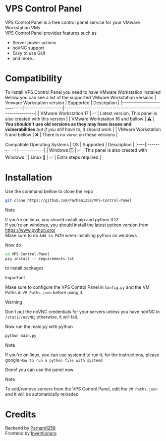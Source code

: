 # VPS Control Panel
VPS Control Panel is a free control panel service for your VMware Workstation VMs  
VPS Control Panel provides features such as
- Server power actions
- noVNC support
- Easy to use GUI
- and more...
# Compatibility
To install VPS Control Panel you need to have VMware Workstation installed  
Bellow you can see a list of the supported VMware Workstation versions
| Vmware Workstation version | Supported | Description                                                   |
|----------------------------|:------------------:|---------------------------------------------------------------|
| VMware Workstation 17      | ✅ | Latest version, This panel is also created with this version  |
| VMware Workstation 16 and bellow | ⚠️ | **You shouldn't use old versions as they may have issues and vulnerabilities** *but if you still have to*, it should work |
| VMware Workstation 5 and bellow | ❌ | There is no `vmrun` on these versions |

Compatible Operating Systems
| OS | Supported | Description |
|----|:-----------:|-------------|
| Windows 🪟 | ✅ | This panel is also created with Windows |
| Linux 🐧 | ✅ | Extra steps required |
# Installation
Use the command bellow to clone the repo
```sh
git clone https://github.com/Parham1258/VPS-Control-Panel
```
> [!NOTE]
> If you're on linux, you should install pip and python 3.12  
> If you're on windows, you should install the latest python version from https://www.python.org/  
> Make sure to do `Add to PATH` when installing python on windows

Now do
```sh
cd VPS-Control-Panel
pip install -r requirements.txt
```
to install packages
> [!IMPORTANT]
> Make sure to configure the VPS Control Panel in `Config.py` and the VM Paths in `VM Paths.json` before using it.

> [!WARNING]
> Don't put the noVNC credentials for your servers unless you have noVNC in `/static/noVNC`; otherwise, it will fail.

Now run the main.py with python
```sh
python main.py
```
> [!NOTE]
> If you're on linux, you can use systemd to run it, for the instructions, please google `How to run a python file with systemd`

Done! you can use the panel now

> [!NOTE]
> To add/remove servers from the VPS Control Panel, edit the `VM Paths.json` and it will be automatically reloaded
# Credits
Backend by [Parham1258](https://github.com/Parham1258)\
Frontend by [Inventionpro](https://github.com/inventionpro)